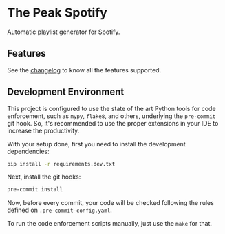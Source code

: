 # The Peak Spotify

Automatic playlist generator for Spotify.

## Features

See the [changelog](./CHANGELOG.md) to know all the features supported.

## Development Environment

This project is configured to use the state of the art Python tools for code enforcement, such as `mypy`, `flake8`, and others, underlying the `pre-commit` git hook. So, it's recommended to use the proper extensions in your IDE to increase the productivity.

With your setup done, first you need to install the development dependencies:

```bash
pip install -r requirements.dev.txt
```

Next, install the git hooks:

```bash
pre-commit install
```

Now, before every commit, your code will be checked following the rules defined on `.pre-commit-config.yaml`.

To run the code enforcement scripts manually, just use the `make` for that.
